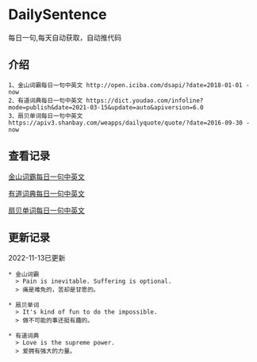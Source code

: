 # DailySentence

每日一句,每天自动获取，自动推代码

## 介绍

```
1、金山词霸每日一句中英文 http://open.iciba.com/dsapi/?date=2018-01-01 - now
2、有道词典每日一句中英文 https://dict.youdao.com/infoline?mode=publish&date=2021-03-15&update=auto&apiversion=6.0
3、扇贝单词每日一句中英文 https://apiv3.shanbay.com/weapps/dailyquote/quote/?date=2016-09-30 - now
```

## 查看记录

[金山词霸每日一句中英文](./data/iciba/)

[有道词典每日一句中英文](./data/youdao/)

[扇贝单词每日一句中英文](./data/shanbay/)

## 更新记录
2022-11-13已更新 
```
* 金山词霸
  > Pain is inevitable. Suffering is optional.
  > 痛是难免的，苦却是甘愿的。

* 扇贝单词
  > It's kind of fun to do the impossible.
  > 做不可能的事还挺有趣的。

* 有道词典
  > Love is the supreme power.
  > 爱拥有强大的力量。

```
